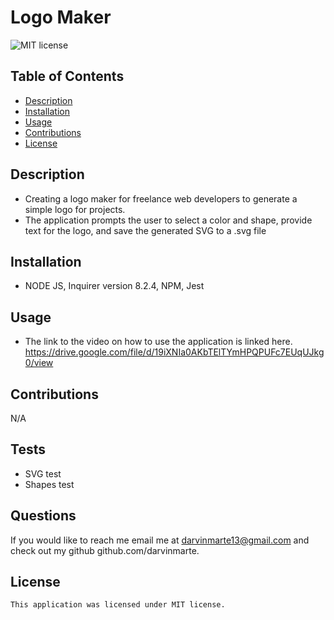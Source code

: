# Logo Maker
  ![MIT license](https://img.shields.io/badge/license-MIT-blue)

  ## Table of Contents
  - [Description](#description)
  - [Installation](#installation)
  - [Usage](#usage)
  - [Contributions](#contributions)
  - [License](#license)

  ## Description
  - Creating a logo maker for freelance web developers to generate a simple logo for  projects.
  - The application prompts the user to select a color and shape, provide text for the logo, and save the generated SVG to a .svg file



  ## Installation
  - NODE JS, Inquirer version 8.2.4, NPM, Jest

  ## Usage
  - The link to the video on how to use the application is linked here.
  https://drive.google.com/file/d/19iXNIa0AKbTElTYmHPQPUFc7EUqUJkg0/view

  ## Contributions
  N/A

  ## Tests
  - SVG test
  - Shapes test 

  ## Questions

  If you would like to reach me email me at darvinmarte13@gmail.com and check out my github github.com/darvinmarte.

  ## License
    
    This application was licensed under MIT license.
